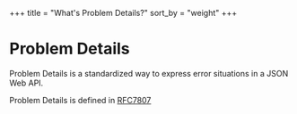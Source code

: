 +++
title = "What's Problem Details?"
sort_by = "weight"
+++

# Problem Details

Problem Details is a standardized way to express error situations in a JSON Web API.

Problem Details is defined in [RFC7807](https://datatracker.ietf.org/doc/html/rfc7807)
